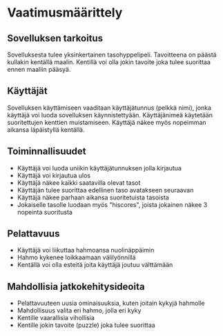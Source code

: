 # Vaatimusmäärittely

## Sovelluksen tarkoitus

Sovelluksesta tulee yksinkertainen tasohyppelipeli. Tavoitteena on päästä kullakin kentällä maalin. Kentillä voi olla jokin tavoite joka tulee suorittaa ennen maaliin pääsyä.

## Käyttäjät

Sovelluksen käyttämiseen vaaditaan käyttäjätunnus (pelkkä nimi), jonka käyttäjä voi luoda sovelluksen käynnistettyään. Käyttäjänimeä käytetään suoritettujen kenttien muistamiseen. Käyttäjä näkee myös nopeimman aikansa läpäistyllä kentällä.

## Toiminnallisuudet

- Käyttäjä voi luoda uniikin käyttäjätunnuksen jolla kirjautua
- Käyttäjä voi kirjautua ulos
- Käyttäjä näkee kaikki saatavilla olevat tasot
- Käyttäjän tulee suorittaa edellinen taso avatakseen seuraavan
- Käyttäjä näkee parhaan aikansa suoritetuista tasoista
- Jokaiselle tasolle luodaan myös "hiscores", joista jokainen näkee 3 nopeinta suoritusta

## Pelattavuus

- Käyttäjä voi liikuttaa hahmoansa nuolinäppäimin
- Hahmo kykenee loikkaamaan välilyönnillä
- Kentällä voi olla esteitä joita käyttäjä joutuu välttämään

## Mahdollisia jatkokehitysideoita

- Pelattavuuteen uusia ominaisuuksia, kuten joitain kykyjä hahmolle
- Mahdollisuus valita eri hahmo, jolla eri kyky
- Kentille vaarallisia vihollisia
- Kentille jokin tavoite (puzzle) joka tulee suorittaa
